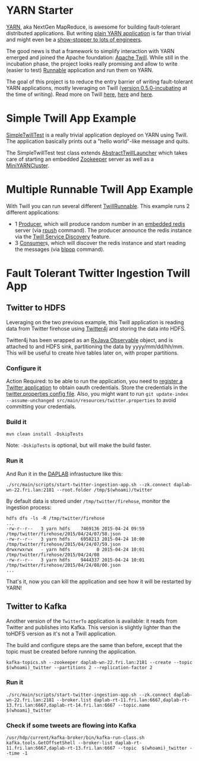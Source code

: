 YARN Starter
====

[YARN](http://hadoop.apache.org/docs/current/hadoop-yarn/hadoop-yarn-site/YARN.html), aka NextGen MapReduce, is awesome for building fault-tolerant distributed applications. 
But writing [plain YARN application](http://hadoop.apache.org/docs/current/hadoop-yarn/hadoop-yarn-site/WritingYarnApplications.html) 
is far than trivial and might even be a [show-stopper to lots of engineers](http://www.edwardcapriolo.com/roller/edwardcapriolo/entry/yarn_either_it_is_really).

The good news is that a framework to simplify interaction with YARN emerged and joined the Apache foundation: [Apache Twill](http://twill.incubator.apache.org/). 
While still in the incubation phase, the project looks really promising and allow to write (easier to test) 
[Runnable](http://docs.oracle.com/javase/8/docs/api/java/lang/Runnable.html) application and run them on YARN.

The goal of this project is to reduce the entry barrier of writing fault-tolerant YARN applications, mostly leveraging on Twill 
([version 0.5.0-incubating](http://twill.incubator.apache.org/apidocs-0.5.0-incubating/index.html) at the time of writing).
Read more on Twill [here](http://blog.cask.co/2014/01/programming-with-apache-twill-part-ii/), 
[here](http://blog.cask.co/2013/06/simplifying-yarn-introducing-weave-to-the-apache/) and 
[here](http://jaxenter.com/developing-distributed-applications-with-apache-twill-107728.html).


# Simple Twill App Example

[SimpleTwillTest](src/test/java/ch/daplab/yarn/twill/SimpleTwillTest.java) is a really trivial application deployed on YARN using Twill. The application basically prints out 
a "hello world"-like message and quits.

The SimpleTwillTest test class extends [AbstractTwillLauncher](src/test/java/ch/daplab/yarn/twill/AbstractTwillLauncher.java) which takes care of 
starting an embedded [Zookeeper](https://github.com/kafka-dev/kafka/blob/master/core/src/test/scala/unit/kafka/zk/EmbeddedZookeeper.scala) 
server as well as a [MiniYARNCluster](https://svn.apache.org/repos/asf/hadoop/common/trunk/hadoop-yarn-project/hadoop-yarn/hadoop-yarn-server/hadoop-yarn-server-tests/src/test/java/org/apache/hadoop/yarn/server/MiniYARNCluster.java).


# Multiple Runnable Twill App Example

With Twill you can run several different [TwillRunnable](https://github.com/apache/incubator-twill/blob/master/twill-api/src/main/java/org/apache/twill/api/TwillRunnable.java). 
This example runs 2 different applications:
* 1 [Producer](src/test/java/ch/daplab/yarn/twill/worker/Producer.java), which will produce random number in an [embedded redis](https://github.com/kstyrc/embedded-redis) 
    server (via [rpush](http://redis.io/commands/rpush) command). The producer announce the redis instance via the 
    [Twill Service Discovery](http://twill.incubator.apache.org/apidocs/org/apache/twill/discovery/package-summary.html) feature.
* 3 [Consumer](src/test/java/ch/daplab/yarn/twill/worker/Consumer.java)s, which will discover the redis instance and start reading the messages 
    (via [blpop](http://redis.io/commands/blpop) command).


# Fault Tolerant Twitter Ingestion Twill App

## Twitter to HDFS

Leveraging on the two previous example, this Twill application is reading data from Twitter firehose using [Twitter4j](http://twitter4j.org/) 
and storing the data into HDFS.

Twitter4j has been wrapped as an [RxJava Observable](http://reactivex.io/RxJava/javadoc/rx/Observable.OnSubscribe.html) object, 
and is attached to and HDFS sink, partitioning the data by yyyy/mm/dd/hh/mm. This will be useful to create hive tables 
later on, with proper partitions.

### Configure it

Action Required: to be able to run the application, you need to [register a Twitter application](http://iag.me/socialmedia/how-to-create-a-twitter-app-in-8-easy-steps/)
to obtain oauth credentials. Store the credentials in the [twitter.properties config file](src/main/resources/twitter.properties).
Also, you might want to run  ```git update-index --assume-unchanged src/main/resources/twitter.properties``` to avoid committing your credentials.

### Build it

```
mvn clean install -DskipTests
```

Note: `-DskipTests` is optional, but will make the build faster.

### Run it

And Run it in the [DAPLAB](http://daplab.ch) infrastucture like this:

```
./src/main/scripts/start-twitter-ingestion-app.sh --zk.connect daplab-wn-22.fri.lan:2181 --root.folder /tmp/$(whoami)/twitter
```

By default data is stored under `/tmp/twitter/firehose`, monitor the ingestion process:
```
hdfs dfs -ls -R /tmp/twitter/firehose
...
-rw-r--r--   3 yarn hdfs    7469136 2015-04-24 09:59 /tmp/twitter/firehose/2015/04/24/07/58.json
-rw-r--r--   3 yarn hdfs    6958213 2015-04-24 10:00 /tmp/twitter/firehose/2015/04/24/07/59.json
drwxrwxrwx   - yarn hdfs          0 2015-04-24 10:01 /tmp/twitter/firehose/2015/04/24/08
-rw-r--r--   3 yarn hdfs    9444337 2015-04-24 10:01 /tmp/twitter/firehose/2015/04/24/08/00.json
...
```

That's it, now you can kill the application and see how it will be restarted by YARN!


## Twitter to Kafka

Another version of the `TwitterTo` application is available: it reads from Twitter and publishes into Kafka.
This version is slightly lighter than the toHDFS version as it's not a Twill application.

The build and configure steps are the same than before, except that the topic must be created before running the application.

```
kafka-topics.sh --zookeeper daplab-wn-22.fri.lan:2181 --create --topic $(whoami)_twitter --partitions 2 --replication-factor 2
```

### Run it
```
./src/main/scripts/start-twitter-ingestion-app.sh --zk.connect daplab-wn-22.fri.lan:2181 --broker.list daplab-rt-11.fri.lan:6667,daplab-rt-13.fri.lan:6667,daplab-rt-14.fri.lan:6667 --topic.name $(whoami}_twitter
```

### Check if some tweets are flowing into  Kafka

```
/usr/hdp/current/kafka-broker/bin/kafka-run-class.sh kafka.tools.GetOffsetShell --broker-list daplab-rt-11.fri.lan:6667,daplab-rt-13.fri.lan:6667 --topic  $(whoami)_twitter --time -1
```
